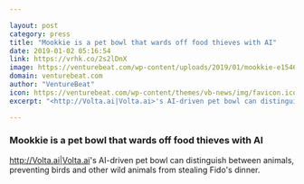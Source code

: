 ```yaml
---

layout: post
category: press
title: "Mookkie is a pet bowl that wards off food thieves with AI"
date: 2019-01-02 05:16:54
link: https://vrhk.co/2s2lDnX
image: https://venturebeat.com/wp-content/uploads/2019/01/mookkie-e1546380578984.png?fit=1200%2C656&strip=all
domain: venturebeat.com
author: "VentureBeat"
icon: https://venturebeat.com/wp-content/themes/vb-news/img/favicon.ico
excerpt: "<http://Volta.ai|Volta.ai>'s AI-driven pet bowl can distinguish between animals, preventing birds and other wild animals from stealing Fido's dinner."

---
```


### Mookkie is a pet bowl that wards off food thieves with AI

<http://Volta.ai|Volta.ai>'s AI-driven pet bowl can distinguish between animals, preventing birds and other wild animals from stealing Fido's dinner.